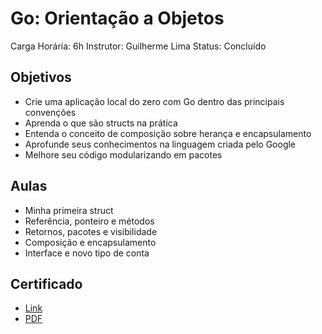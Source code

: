 # Go: Orientação a Objetos

Carga Horária: 6h
Instrutor: Guilherme Lima
Status: Concluído

## Objetivos

* Crie uma aplicação local do zero com Go dentro das principais convenções
* Aprenda o que são structs na prática
* Entenda o conceito de composição sobre herança e encapsulamento
* Aprofunde seus conhecimentos na linguagem criada pelo Google
* Melhore seu código modularizando em pacotes

## Aulas

* Minha primeira struct
* Referência, ponteiro e métodos
* Retornos, pacotes e visibilidade
* Composição e encapsulamento
* Interface e novo tipo de conta


## Certificado

* [Link](https://cursos.alura.com.br/certificate/d2a78f0e-f992-4b4a-8512-096781800412)
* [PDF](./Marcos%20Filipe%20Ribeiro%20Barbosa%20-%20Course%20Go_%20Object%20Oriented%20-%20Alura.pdf)
